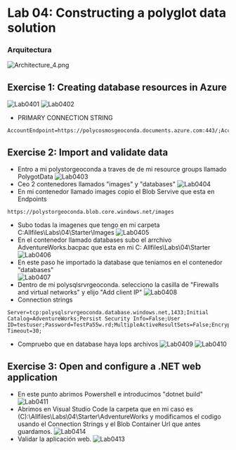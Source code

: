 # Lab 04: Constructing a polyglot data solution
### Arquitectura
![Architecture_4.png](ZZ-lab/Architecture_4.png)

## Exercise 1: Creating database resources in Azure
![Lab0401](ZZ-lab/Lab0401.png)
![Lab0402](ZZ-lab/Lab0402.png)


* PRIMARY CONNECTION STRING 
```
AccountEndpoint=https://polycosmosgeoconda.documents.azure.com:443/;AccountKey=sSvRzn4bej1NtJaviUgkMqQbZBNohJDeN5nKm1lafGW5Qd1JKxwMqEx1y4RhtYWKwfaffMRGqG8F358l7bKeOA==;

```

## Exercise 2: Import and validate data
* Entro a mi polystorgeoconda a traves de de mi resource groups llamado PolygotData 
![Lab0403](ZZ-lab/La0403.png)
* Ceo 2 contenedores llamados "images" y "databases"
![Lab0404](ZZ-lab/Lab0404.png)
* En mi contenedor llamado images copio el Blob Servive que esta en Endpoints 
```
https://polystorgeoconda.blob.core.windows.net/images
```
* Subo todas la imagenes que tengo en mi carpeta  C:Allfiles\Labs\04\Starter\Images 
![Lab0405](ZZ-lab/Lab0405.png)
* En el contenedor llamado databases subo el arrchivo AdventureWorks.bacpac que esta en mi C: Allfiles\Labs\04\Starter 
![Lab0406](ZZ-lab/LAb0406.png)
* En este paso he importado la database que teniamos en el contenedor "databases"  
![Lab0407](ZZ-lab/Lab0407.png)
* Dentro de mi  polysqlsrvrgeoconda. selecciono la casilla de "Firewalls and virtual networks" y elijo "Add client IP"
![Lab0408](ZZ-lab/Lab0408.png)
* Connection strings
 
``` 
Server=tcp:polysqlsrvrgeoconda.database.windows.net,1433;Initial Catalog=AdventureWorks;Persist Security Info=False;User ID=testuser;Password=TestPa55w.rd;MultipleActiveResultSets=False;Encrypt=True;TrustServerCertificate=False;Connection Timeout=30;
```
* Compruebo que en database haya lops archivos
![Lab0409](ZZ-lab/Lab0409.png)
![Lab0410](ZZ-lab/Lab0410.png)

## Exercise 3: Open and configure a .NET web application
* En este punto abrimos Powershell e introducimos "dotnet build"
![Lab0411](ZZ-lab/Lab0411.png)
* Abrimos en Visual Studio Code la carpeta que en mi caso es (C):\Allfiles\Labs\04\Starter\AdventureWorks y modificamos el codigo usando el Connection Strings y el Blob Container Url que antes guardamos.
![Lab0414](ZZ-lab/Lab0414.png)
* Validar la aplicación web.
![Lab0413](ZZ-lab/Lab0413.png)
